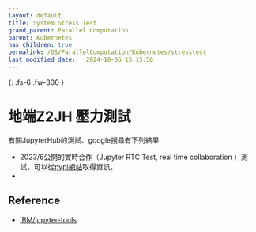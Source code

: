 ```yaml
---
layout: default
title: System Stress Test
grand_parent: Parallel Computation
parent: Kubernetes
has_children: true
permalink: /OS/ParallelComputation/Kubernetes/stresstest
last_modified_date:   2024-10-06 15:15:50
---
```


{: .fs-6 .fw-300 }

# 地端Z2JH 壓力測試

有關JupyterHub的測試、google搜尋有下列結果

- 2023/6公開的實時合作（Jupyter RTC Test, real time collaboration ）測試，可以從[pypi網站](https://pypi.org/project/jupyter-rtc-test/)取得資訊。  
- 

## Reference


- [IBM/jupyter-tools](https://github.com/IBM/jupyter-tools/tree/master)

